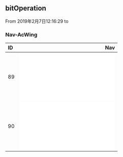 ## bitOperation
From 2019年2月7日12:16:29 to

### Nav-AcWing
| ID   |                                Nav                                           |
| :----| ----------------------------------------------------------------------------:|
| 89   | ![qsm](1/qsm.md)                                                             |
| 90   | ![mulInt64](2/mulInt64.md)                                                   |